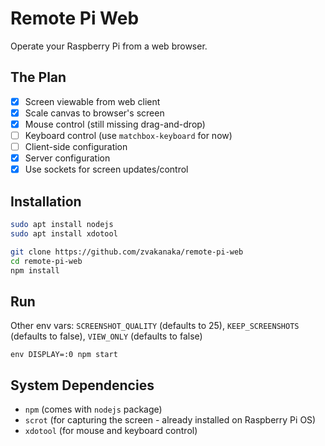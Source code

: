 # Remote Pi Web
Operate your Raspberry Pi from a web browser.

## The Plan
- [x] Screen viewable from web client  
- [x] Scale canvas to browser's screen  
- [x] Mouse control (still missing drag-and-drop)  
- [ ] Keyboard control (use `matchbox-keyboard` for now)  
- [ ] Client-side configuration  
- [x] Server configuration
- [x] Use sockets for screen updates/control

## Installation
```sh
sudo apt install nodejs
sudo apt install xdotool

git clone https://github.com/zvakanaka/remote-pi-web
cd remote-pi-web
npm install
```

## Run
Other env vars: `SCREENSHOT_QUALITY` (defaults to 25), `KEEP_SCREENSHOTS` (defaults to false), `VIEW_ONLY` (defaults to false)
```
env DISPLAY=:0 npm start
``` 

## System Dependencies
- `npm` (comes with `nodejs` package)
- `scrot` (for capturing the screen - already installed on Raspberry Pi OS)
- `xdotool` (for mouse and keyboard control)
